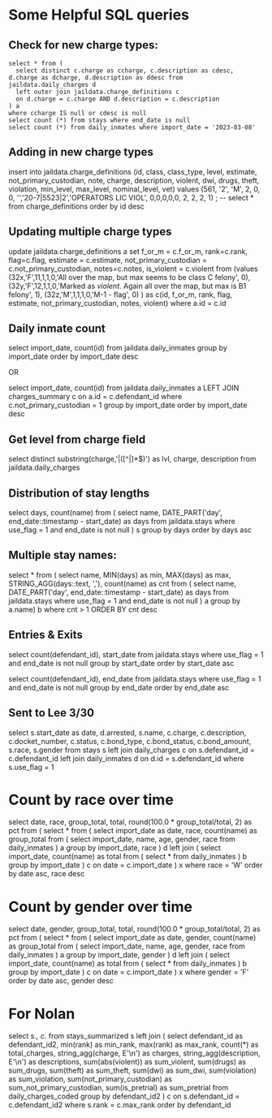 # Some Helpful SQL queries

## Check for new charge types:
    select * from (
      select distinct c.charge as ccharge, c.description as cdesc, d.charge as dcharge, d.description as ddesc from jaildata.daily_charges d
      left outer join jaildata.charge_definitions c
      on d.charge = c.charge AND d.description = c.description
    ) a
    where ccharge IS null or cdesc is null
    select count (*) from stays where end_date is null
    select count (*) from daily_inmates where import_date = '2023-03-08'
## Adding in new charge types
insert into jaildata.charge_definitions (id, class, class_type, level, estimate, not_primary_custodian, 
										 note, charge, description, violent, dwi, drugs, theft, violation, min_level,
										 max_level, nominal_level, vet)
values 
    (561, '2', 'M', 2, 0, 0, '','20-7|5523|2','OPERATORS LIC VIOL', 0,0,0,0,0, 2, 2, 2, 1)
  ;
-- select * from charge_definitions order by id desc
  
## Updating multiple charge types
update jaildata.charge_definitions a
set f_or_m = c.f_or_m, rank=c.rank, flag=c.flag, estimate = c.estimate, 
	not_primary_custodian = c.not_primary_custodian, notes=c.notes, is_violent = c.violent
from (values
		(32x,'F',11,1,1,0,'All over the map, but max seems to be class C felony', 0),
		(32y,'F',12,1,1,0,'Marked as *violent*. Again all over the map, but max is B1 felony', 1),
		(32z,'M',1,1,1,0,'M-1 - flag', 0)
	 ) as c(id, f_or_m, rank, flag, estimate, not_primary_custodian, notes, violent)
where a.id = c.id


## Daily inmate count
select import_date, count(id) from jaildata.daily_inmates
group by import_date order by import_date desc

OR

select import_date, count(id) from jaildata.daily_inmates a
LEFT JOIN charges_summary c on a.id = c.defendant_id
where c.not_primary_custodian = 1
group by import_date order by import_date desc

## Get level from charge field
select distinct 
  substring(charge,'\|([^\|]*$)') as lvl,
  charge, description from jaildata.daily_charges

## Distribution of stay lengths
  select days, count(name) from (
    select name,
    DATE_PART('day', end_date::timestamp - start_date) as days
    from jaildata.stays
    where use_flag = 1 and end_date is not null ) s
    group by days
    order by days asc
	
## Multiple stay names:
  select * from (
    select name, MIN(days) as min, MAX(days) as max, STRING_AGG(days::text, ','), count(name) as cnt
    from (
      select name, DATE_PART('day', end_date::timestamp - start_date) as days
      from jaildata.stays
      where use_flag = 1 and end_date is not null
    ) a
  group by a.name) b
  where cnt > 1
  ORDER BY cnt desc

## Entries & Exits
  select count(defendant_id), start_date from jaildata.stays
  where use_flag = 1 and end_date is not null
  group by start_date
  order by start_date asc

  select count(defendant_id), end_date from jaildata.stays
  where use_flag = 1 and end_date is not null
  group by end_date
  order by end_date asc

## Sent to Lee 3/30
select s.start_date as date, d.arrested, s.name,
	c.charge, c.description, c.docket_number, c.status, c.bond_type, c.bond_status, c.bond_amount,
	 s.race, s.gender
from stays s
left join daily_charges c
on s.defendant_id = c.defendant_id
left join daily_inmates d
on d.id = s.defendant_id
where s.use_flag = 1

# Count by race over time
select date, race, group_total, total, round(100.0 * group_total/total, 2) as pct from (
	select * from (
		select import_date as date, race, count(name) as group_total from (
			select import_date, name, age, gender, race from daily_inmates
		) a
		group by import_date, race
	) d
	left join (
		select import_date, count(name) as total from (
			select * from daily_inmates
		) b
		group by import_date
	) c on date = c.import_date
) x
where race = 'W'
order by date asc, race desc

# Count by gender over time
select date, gender, group_total, total, round(100.0 * group_total/total, 2) as pct from (
	select * from (
		select import_date as date, gender, count(name) as group_total from (
			select import_date, name, age, gender, race from daily_inmates
		) a
		group by import_date, gender
	) d
	left join (
		select import_date, count(name) as total from (
			select * from daily_inmates
		) b
		group by import_date
	) c on date = c.import_date
) x
where gender = 'F'
order by date asc, gender desc


# For Nolan
select s.*, c.* from stays_summarized s
  left join (
select defendant_id as defendant_id2, min(rank) as min_rank, max(rank) as max_rank, count(*) as total_charges,
string_agg(charge, E'\n') as charges,
string_agg(description, E'\n') as descriptions,
sum(abs(violent)) as sum_violent,
sum(drugs) as sum_drugs,
sum(theft) as sum_theft,
sum(dwi) as sum_dwi, sum(violation) as sum_violation,
sum(not_primary_custodian) as sum_not_primary_custodian,
sum(is_pretrial) as sum_pretrial
from daily_charges_coded
group by defendant_id2
  ) c
  on s.defendant_id = c.defendant_id2 where s.rank = c.max_rank
order by defendant_id

